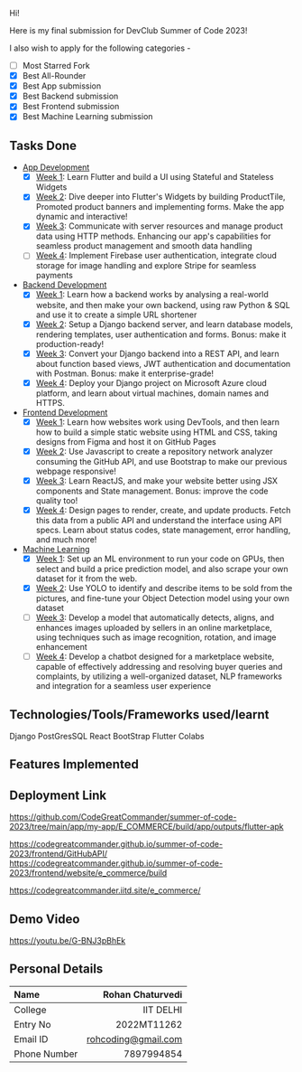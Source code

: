 Hi!

Here is my final submission for DevClub Summer of Code 2023!

I also wish to apply for the following categories - 
<!-- Write [x] in place of [ ] to mark it -->
<!-- Create separate PRs for each category -->
<!-- Make sure the branch matches what you choose here -->

- [ ] Most Starred Fork
- [x] Best All-Rounder
- [x] Best App submission
- [x] Best Backend submission
- [x] Best Frontend submission
- [x] Best Machine Learning submission

## Tasks Done
<!-- Write [x] in place of [ ] to mark it as done -->
<!-- Make sure to write about the **BONUS**, if you attempted that too! -->

- [App Development](app)
  - [x] [Week 1](app/week1): Learn Flutter and build a UI using Stateful and Stateless Widgets
  - [x] [Week 2](app/week2): Dive deeper into Flutter's Widgets by building ProductTile, Promoted product banners and implementing forms. Make the app dynamic and interactive!
  - [x] [Week 3](app/week3): Communicate with server resources and manage product data using HTTP methods. Enhancing our app's capabilities for seamless product management and smooth data handling
  - [ ] [Week 4](app/week4): Implement Firebase user authentication, integrate cloud storage for image handling and explore Stripe for seamless payments
- [Backend Development](backend)
  - [x] [Week 1](backend/week1): Learn how a backend works by analysing a real-world website, and then make your own backend, using raw Python & SQL and use it to create a simple URL shortener
  - [x] [Week 2](backend/week2): Setup a Django backend server, and learn database models, rendering templates, user authentication and forms. Bonus: make it production-ready!
  - [x] [Week 3](backend/week3): Convert your Django backend into a REST API, and learn about function based views, JWT authentication and documentation with Postman. Bonus: make it enterprise-grade!
  - [x] [Week 4](backend/week4): Deploy your Django project on Microsoft Azure cloud platform, and learn about virtual machines, domain names and HTTPS.
- [Frontend Development](frontend)
  - [x] [Week 1](frontend/week1): Learn how websites work using DevTools, and then learn how to build a simple static website using HTML and CSS, taking designs from Figma and host it on GitHub Pages
  - [x] [Week 2](frontend/week2): Use Javascript to create a repository network analyzer consuming the GitHub API, and use Bootstrap to make our previous webpage responsive!
  - [x] [Week 3](frontend/week3): Learn ReactJS, and make your website better using JSX components and State management. Bonus: improve the code quality too!
  - [x] [Week 4](frontend/week4): Design pages to render, create, and update products. Fetch this data from a public API and understand the interface using API specs. Learn about status codes, state management, error handling, and much more! 
- [Machine Learning](machine-learning)
  - [x] [Week 1](machine-learning/week1): Set up an ML environment to run your code on GPUs, then select and build a price prediction model, and also scrape your own dataset for it from the web.
  - [x] [Week 2](machine-learning/week2): Use YOLO to identify and describe items to be sold from the pictures, and fine-tune your Object Detection model using your own dataset
  - [ ] [Week 3](machine-learning/week3): Develop a model that automatically detects, aligns, and enhances images uploaded by sellers in an online marketplace, using techniques such as image recognition, rotation, and image enhancement
  - [ ] [Week 4](machine-learning/week4): Develop a chatbot designed for a marketplace website, capable of effectively addressing and resolving buyer queries and complaints, by utilizing a well-organized dataset, NLP frameworks and integration for a seamless user experience 

## Technologies/Tools/Frameworks used/learnt
<!-- Talk about what all you have learn through this journey, and feel free to also include sources you learnt from -->
Django PostGresSQL
React BootStrap
Flutter
Colabs

## Features Implemented
<!-- Talk about the features you have implemented in these tasks, and how each is useful to the end user -->

## Deployment Link
<!-- For app, build the apk/appbundle and add it in `releases` section of your GitHub Fork -->
https://github.com/CodeGreatCommander/summer-of-code-2023/tree/main/app/my-app/E_COMMERCE/build/app/outputs/flutter-apk  
<!-- For frontend, give link to the deployed .github.io links -->
https://codegreatcommander.github.io/summer-of-code-2023/frontend/GitHubAPI/  
https://codegreatcommander.github.io/summer-of-code-2023/frontend/website/e_commerce/build
<!-- For backend, give link to the deployed server, as well as the link to the documentation -->
https://codegreatcommander.iitd.site/e_commerce/
<!-- For machine learning, give link to the notebooks, and if you were able to deploy then the link to the demo -->

## Demo Video
<!-- Make a short demo video showing what you've made over the summer -->
<!-- Make a youtube video and share the link here! -->
<!-- You can use any screen recording software or video editor like Kinemaster -->
https://youtu.be/G-BNJ3pBhEk

## Personal Details
| Name         |      Rohan Chaturvedi   |
| :----------- | ------------: |
| College      |   IIT DELHI|
| Entry No     |    2022MT11262   |
| Email ID     |   rohcoding@gmail.com |
| Phone Number |   7897994854 |

<!-- Write your entry number if you are from IITD -->
